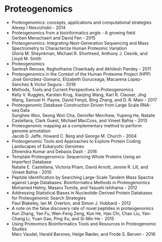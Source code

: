 # Proteogenomics 

* Proteogenomics: concepts, applications and computational strategies  
  Alexey I Nesvizhskii - 2014   
* Proteogenomics from a bioinformatics angle - A growing field  
  Gerben Menschaert and David Fen - 2015
* Proteogenomics: Integrating Next-Generation Sequencing and Mass Spectrometry to Characterize Human Proteomic Variation  
  Gloria M. Sheynkman, Michael R. Shortreed, Anthony J. Cesnik, and Lloyd M. Smith
* Proteogenomics  
  Santosh Renuse, Raghothama Chaerkady and Akhilesh Pandey - 2011
* Proteogenomics in the Context of the Human Proteome Project (HPP)  
  José González-Gomariz, Elizabeth Guruceaga, Macarena López-Sánchez & Victor Segura - 2019
* Methods, Tools and Current Perspectives in Proteogenomics  
  Kelly V. Ruggles, Karsten Krug, Xiaojing Wang, Karl R. Clauser, Jing Wang, Samuel H. Payne, David Fenyö, Bing Zhang, and D. R. Mani - 2017
* Proteogenomic Database Construction Driven from Large Scale RNA-seq Data  
  Sunghee Woo, Seong Won Cha, Gennifer Merrihew, Yupeng He, Natalie Castellana, Clark Guest, Michael MacCoss, and Vineet Bafna - 2013
* Proteogenomic mapping as a complementary method to perform genome annotation   
  Jacob D. Jaffe, Howard C. Berg and George M. Church - 2004
* Proteogenomic Tools and Approaches to Explore Protein Coding Landscapes of Eukaryotic Genomes  
  Dhirendra Kumar and Debasis Dash - 2016
* Template Proteogenomics: Sequencing Whole Proteins Using an Imperfect Database  
  Natalie E. Castellana, Victoria Pham, David Arnott, Jennie R. Lill, and Vineet Bafna - 2010
* Peptide Identification by Searching Large-Scale Tandem Mass Spectra against Large Databases: Bioinformatics Methods in Proteogenomics  
  Mohamed Helmy, Masaru Tomita, and Yasushi Ishihama - 2012
* Addressing Statistical Biases in Nucleotide-Derived Protein Databases for Proteogenomic Search Strategies  
  Paul Blakeley, Ian M. Overton, and Simon J. Hubbard - 2012
* A note on the false discovery rate of novel peptides in proteogenomics    
  Kun Zhang, Yan Fu, Wen-Feng Zeng, Kun He, Hao Chi, Chao Liu, Yan-Chang Li, Yuan Gao, Ping Xu, and Si-Min He - 2015
* Using Proteomics Bioinformatics Tools and Resources in Proteogenomic Studies   
  Marc Vaudel, Harald Barsnes, Helge Ræder, and Frode S. Berven - 2016
  
